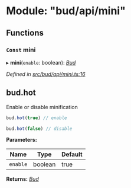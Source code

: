 # Module: "bud/api/mini"

## Functions

### `Const` mini

▸ **mini**(`enable`: boolean): *[Bud](_bud_util_types_.md#bud)*

*Defined in [src/bud/api/mini.ts:16](https://github.com/roots/bud-support/blob/bd00b72/src/bud/api/mini.ts#L16)*

## bud.hot

Enable or disable minification

```js
bud.hot(true) // enable
```

```js
bud.hot(false) // disable
```

**Parameters:**

Name | Type | Default |
------ | ------ | ------ |
`enable` | boolean | true |

**Returns:** *[Bud](_bud_util_types_.md#bud)*
